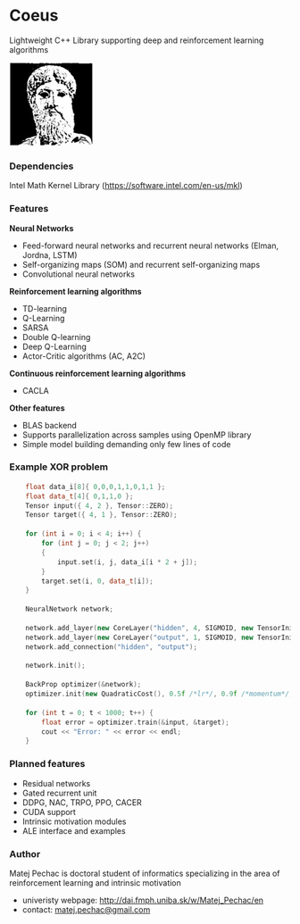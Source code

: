 # Coeus

Lightweight C++ Library supporting deep and reinforcement learning algorithms

![](https://raw.githubusercontent.com/Iskandor/Coeus/master/Logo/logo.jpg)

### Dependencies
Intel Math Kernel Library (https://software.intel.com/en-us/mkl)

### Features
**Neural Networks**
- Feed-forward neural networks and recurrent neural networks (Elman, Jordna, LSTM)
- Self-organizing maps (SOM) and recurrent self-organizing maps
- Convolutional neural networks

**Reinforcement learning algorithms**
- TD-learning
- Q-Learning
- SARSA
- Double Q-learning
- Deep Q-Learning
- Actor-Critic algorithms (AC, A2C)

**Continuous reinforcement learning algorithms**
- CACLA
 
**Other features**
- BLAS backend
- Supports parallelization across samples using OpenMP library
- Simple model building demanding only few lines of code

### Example XOR problem
```cpp
	float data_i[8]{ 0,0,0,1,1,0,1,1 };
	float data_t[4]{ 0,1,1,0 };
	Tensor input({ 4, 2 }, Tensor::ZERO);
	Tensor target({ 4, 1 }, Tensor::ZERO);

	for (int i = 0; i < 4; i++) {
		for (int j = 0; j < 2; j++)
		{
			input.set(i, j, data_i[i * 2 + j]);
		}
		target.set(i, 0, data_t[i]);
	}
	
	NeuralNetwork network;

	network.add_layer(new CoreLayer("hidden", 4, SIGMOID, new TensorInitializer(LECUN_UNIFORM), 2));
	network.add_layer(new CoreLayer("output", 1, SIGMOID, new TensorInitializer(LECUN_UNIFORM)));
	network.add_connection("hidden", "output");

	network.init();

	BackProp optimizer(&network);
	optimizer.init(new QuadraticCost(), 0.5f /*lr*/, 0.9f /*momentum*/, true /*nesterov momentum*/);
	
	for (int t = 0; t < 1000; t++) {
		float error = optimizer.train(&input, &target);
		cout << "Error: " << error << endl;
	}
```

### Planned features
- Residual networks
- Gated recurrent unit
- DDPG, NAC, TRPO, PPO, CACER
- CUDA support
- Intrinsic motivation modules
- ALE interface and examples
 


### Author
Matej Pechac is doctoral student of informatics specializing in the area of reinforcement learning and intrinsic motivation
- univeristy webpage: http://dai.fmph.uniba.sk/w/Matej_Pechac/en
- contact: matej.pechac@gmail.com